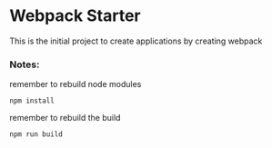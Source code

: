 # Webpack Starter

This is the initial project to create applications by creating webpack


### Notes:

remember to rebuild node modules

```
npm install
```

remember to rebuild the build

```
npm run build
```